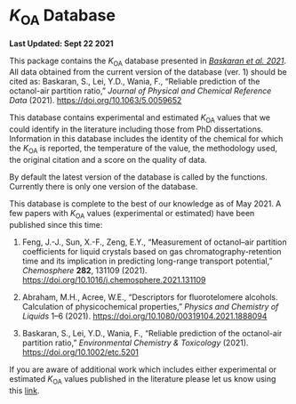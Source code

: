 
# *K*<sub>OA</sub> Database

**Last Updated: Sept 22 2021**

This package contains the *K*<sub>OA</sub> database presented in
*[Baskaran et al. 2021](https://www.doi.org/10.1063/5.0059652)*. All
data obtained from the current version of the database (ver. 1) should
be cited as: Baskaran, S., Lei, Y.D., Wania, F., “Reliable prediction of
the octanol-air partition ratio,” *Journal of Physical and Chemical
Reference Data* (2021). <https://doi.org/10.1063/5.0059652>

This database contains experimental and estimated *K*<sub>OA</sub>
values that we could identify in the literature including those from PhD
dissertations. Information in this database includes the identity of the
chemical for which the *K*<sub>OA</sub> is reported, the temperature of
the value, the methodology used, the original citation and a score on
the quality of data.

By default the latest version of the database is called by the
functions. Currently there is only one version of the database.

This database is complete to the best of our knowledge as of May 2021. A
few papers with *K*<sub>OA</sub> values (experimental or estimated) have
been published since this time:

1.  Feng, J.-J., Sun, X.-F., Zeng, E.Y., “Measurement of octanol–air
    partition coefficients for liquid crystals based on gas
    chromatography-retention time and its implication in predicting
    long-range transport potential,” *Chemosphere* **282**, 131109
    (2021). <https://doi.org/10.1016/j.chemosphere.2021.131109>

2.  Abraham, M.H., Acree, W.E., “Descriptors for fluorotelomere
    alcohols. Calculation of physicochemical properties,” *Physics and
    Chemistry of Liquids* 1–6 (2021).
    <https://doi.org/10.1080/00319104.2021.1888094>

3.  Baskaran, S., Lei, Y.D., Wania, F., “Reliable prediction of the
    octanol-air partition ratio,” *Environmental Chemistry & Toxicology*
    (2021). <https://doi.org/10.1002/etc.5201>

If you are aware of additional work which includes either experimental
or estimated *K*<sub>OA</sub> values published in the literature please
let us know using this [link](https://forms.gle/u38fENZoAtixvM8G9).
